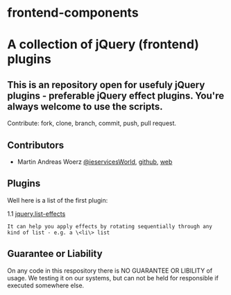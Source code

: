 frontend-components
===================

# A collection of jQuery (frontend) plugins

## This is an repository open for usefuly jQuery plugins - preferable jQuery effect plugins. You're always welcome to use the scripts. 
Contribute: fork, clone, branch, commit, push, pull request.

## Contributors
* Martin Andreas Woerz [@ieservicesWorld](http://twitter.com/ieservicesWorld), [github](https://github.com/ieservices), [web](http://ieservices.de)

## Plugins

Well here is a list of the first plugin:

1.1 [jquery.list-effects](https://github.com/ieservices/frontend-components/tree/master/jQuery/Plugins/jquery.list-effects)

    It can help you apply effects by rotating sequentially through any kind of list - e.g. a \<li\> list
    
    
## Guarantee or Liability    

On any code in this respository there is NO GUARANTEE OR LIBILITY of usage. We testing it on our systems, but can not be held for responsible if executed somewhere else.
